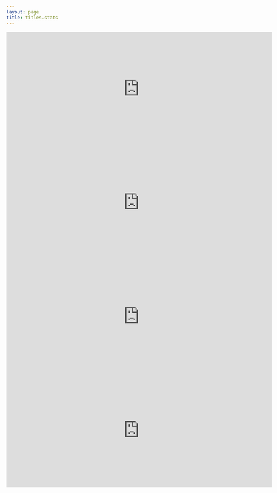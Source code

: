 ```yaml
---
layout: page
title: titles.stats
---
```


<iframe src="http://www.seethestats.com/stats/12971/Visitors_7e2c57f1f_ifr.html" style="width:700px;height:300px;border:none;" scrolling="no" frameborder="0"></iframe>
<iframe src="http://www.seethestats.com/stats/12971/UniquePageviews_9f7759e4f_ifr.html" style="width:700px;height:300px;border:none;" scrolling="no" frameborder="0"></iframe>
<iframe src="http://www.seethestats.com/stats/12971/VisitorsByCountry_741dffb3c_ifr.html" style="width:700px;height:300px;border:none;" scrolling="no" frameborder="0"></iframe>
<iframe src="http://www.seethestats.com/stats/12971/VisitorsBySource_75d19612e_ifr.html" style="width:700px;height:300px;border:none;" scrolling="no" frameborder="0"></iframe>
